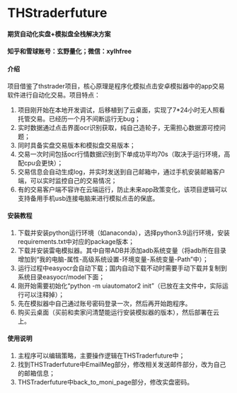 # THStraderfuture

#### 期货自动化实盘+模拟盘全栈解决方案

#### 知乎和雪球账号：玄野量化；微信：xylhfree

#### 介绍
项目借鉴了thstrader项目，核心原理是程序化模拟点击安卓模拟器中的app交易软件进行自动化交易。项目特点：
1.  项目刚开始在本地开发调试，后移植到了云桌面，实现了7*24小时无人照看托管交易。已经历一个月不间断运行无bug；
2.  实时数据通过点击界面ocr识别获取，纯自己造轮子，无需担心数据源可控问题；
3.  同时具备实盘交易版本和模拟盘交易版本；
4.  交易一次时间包括ocr行情数据识别到下单成功平均70s（取决于运行环境，高配cpu会更快）；
5.  交易信息会自动生成log，并实时发送到自己邮箱中，通过手机安装邮箱客户端，可以实时监控自己的交易情况；
6.  有的交易客户端不容许在云端运行，防止未来app政策变化，该项目逻辑可以支持备用手机usb连接电脑来进行模拟点击的保底。


#### 安装教程

1.  下载并安装python运行环境（如anaconda），选择python3.9运行环境，安装requirements.txt中对应的package版本；
2.  下载并安装雷电模拟器。其中自带ADB并添加adb系统变量（将adb所在目录增加到“我的电脑-属性-高级系统设置-环境变量-系统变量-Path”中）；
3.  运行过程中easyocr会自动下载；国内自动下载不动时需要手动下载并复制到系统目录easyocr/model下面；
4.  刚开始需要初始化“python -m uiautomator2 init”（已放在主文件中，实际运行可以注释掉）；
5.  先在模拟器中自己通过账号密码登录一次，然后再开始跑程序。
6.  购买云桌面（买前和卖家问清楚能运行安装模拟器的版本），然后部署在云上。

#### 使用说明

1.  主程序可以编辑策略，主要操作逻辑在THSTraderfuture中；
2.  找到THSTraderfuture中EmailMeg部分，修改相关发送邮件部分，改为自己的邮箱信息；
3.  THSTraderfuture中back_to_moni_page部分，修改实盘密码。


